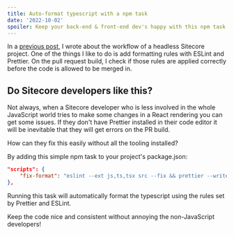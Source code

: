 ```yaml
---
title: Auto-format typescript with a npm task
date: '2022-10-02'
spoiler: Keep your back-end & front-end dev's happy with this npm task
---
```


In a [previous post](/scalable-head), I wrote about the workflow of a headless Sitecore project. 
One of the things I like to do is add formatting rules with ESLint and Prettier. On the pull request build, I check if those rules are applied correctly before the code is allowed to be merged in.

## Do Sitecore developers like this?
Not always, when a Sitecore developer who is less involved in the whole JavaScript world tries to make some changes in a React rendering you can get some issues. If they don't have Prettier installed in their code editor it will be inevitable that they will get errors on the PR build. 

How can they fix this easily without all the tooling installed?

By adding this simple npm task to your project's package.json:

```JSON
"scripts": {
    "fix-format": "eslint --ext js,ts,tsx src --fix && prettier --write \"src/**/*.{ts,tsx}\""
},
```

Running this task will automatically format the typescript using the rules set by Prettier and ESLint.

Keep the code nice and consistent without annoying the non-JavaScript developers!